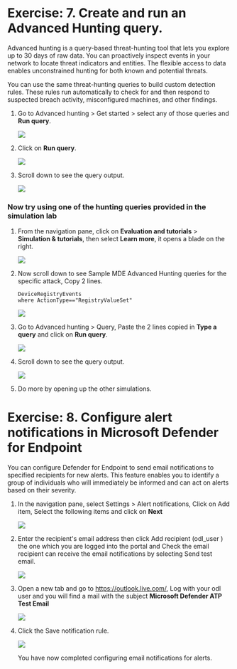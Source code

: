 # Exercise: 7. Create and run an Advanced Hunting query.



Advanced hunting is a query-based threat-hunting tool that lets you explore up to 30 days of raw data. You can proactively inspect events in your network to locate threat indicators and entities. The flexible access to data enables unconstrained hunting for both known and potential threats.

You can use the same threat-hunting queries to build custom detection rules. These rules run automatically to check for and then respond to suspected breach activity, misconfigured machines, and other findings.



1. Go to Advanced hunting > Get started > select any of those queries and **Run query**.




   ![](images/advanced-hunting.png)




2. Click on **Run query**.




   ![](images/run-query.png)




3. Scroll down to see the query output.





   ![](images/query-output.png)






### Now try using one of the hunting queries provided in the simulation lab




1. From the navigation pane, click on **Evaluation and tutorials** > **Simulation & tutorials**, then select **Learn more**, it opens a blade on the right.





   ![](images/hunting-q.png)





2. Now scroll down to see Sample MDE Advanced Hunting queries for the specific attack, Copy 2 lines.
   


    ```
    DeviceRegistryEvents
    where ActionType=="RegistryValueSet"
    ```



   ![](images/copy-query.png)




3. Go to Advanced hunting > Query, Paste the 2 lines copied in **Type a query** and click on **Run query**.






   ![](images/run-q.png)





4. Scroll down to see the query output.




   ![](images/query-output2.png)




5. Do more by opening up the other simulations.





# Exercise: 8. Configure alert notifications in Microsoft Defender for Endpoint


You can configure Defender for Endpoint to send email notifications to specified recipients for new alerts. This feature enables you to identify a group of individuals who will immediately be informed and can act on alerts based on their severity.




1. In the navigation pane, select Settings > Alert notifications, Click on Add item, Select the following items and click on **Next**





   ![](images/create-alert.png)




2. Enter the recipient's email address then click Add recipient (odl_user ) the one which you are logged into the portal and Check the email recipient can receive the email notifications by selecting Send test email.







   ![](images/add-email.png)





3. Open a new tab and go to https://outlook.live.com/, Log with your odl user and you will find a mail with the subject **Microsoft Defender ATP Test Email**





   ![](images/email-alert.png)




4. Click the Save notification rule.




   ![](images/save-email-rule.png)
   
   
   You have now completed configuring email notifications for alerts. 
